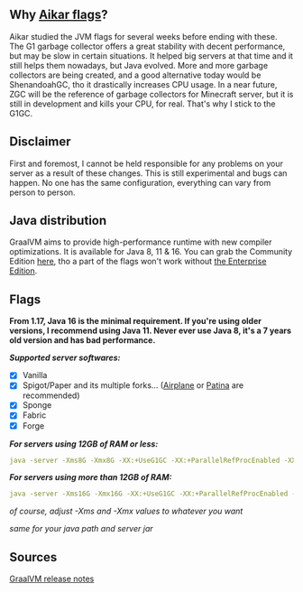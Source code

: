## Why [Aikar flags](https://aikar.co/2018/07/02/tuning-the-jvm-g1gc-garbage-collector-flags-for-minecraft/)?
Aikar studied the JVM flags for several weeks before ending with these. The G1 garbage collector offers a great stability with decent performance, but may be slow in certain situations. It helped big servers at that time and it still helps them nowadays, but Java evolved. More and more garbage collectors are being created, and a good alternative today would be ShenandoahGC, tho it drastically increases CPU usage. In a near future, ZGC will be the reference of garbage collectors for Minecraft server, but it is still in development and kills your CPU, for real. That's why I stick to the G1GC.

## Disclaimer
First and foremost, I cannot be held responsible for any problems on your server as a result of these changes. This is still experimental and bugs can happen. No one has the same configuration, everything can vary from person to person.

## Java distribution
GraalVM aims to provide high-performance runtime with new compiler optimizations. It is available for Java 8, 11 & 16.
You can grab the Community Edition [here](https://github.com/graalvm/graalvm-ce-builds/releases/tag/vm-21.2.0), tho a part of the flags won't work without [the Enterprise Edition](https://www.oracle.com/downloads/graalvm-downloads.html?selected_tab=21).

## Flags
**From 1.17, Java 16 is the minimal requirement. If you're using older versions, I recommend using Java 11. Never ever use Java 8, it's a 7 years old version and has bad performance.**

***Supported server softwares:***
- [x] Vanilla
- [x] Spigot/Paper and its multiple forks… ([Airplane](https://github.com/TECHNOVE/Airplane) or [Patina](https://github.com/PatinaMC/Patina) are recommended)
- [x] Sponge
- [x] Fabric
- [x] Forge

***For servers using 12GB of RAM or less:***
```yml
java -server -Xms8G -Xmx8G -XX:+UseG1GC -XX:+ParallelRefProcEnabled -XX:MaxGCPauseMillis=200 -XX:+UnlockExperimentalVMOptions -XX:+UnlockDiagnosticVMOptions -XX:+DisableExplicitGC -XX:+AlwaysPreTouch -XX:G1NewSizePercent=30 -XX:G1MaxNewSizePercent=40 -XX:G1HeapRegionSize=8M -XX:G1ReservePercent=20 -XX:G1HeapWastePercent=5 -XX:G1MixedGCCountTarget=4 -XX:InitiatingHeapOccupancyPercent=15 -XX:G1MixedGCLiveThresholdPercent=90 -XX:G1RSetUpdatingPauseTimePercent=5 -XX:SurvivorRatio=32 -XX:+PerfDisableSharedMem -XX:MaxTenuringThreshold=1 -Dusing.aikars.flags=https://mcflags.emc.gs -Daikars.new.flags=true -XX:-UseBiasedLocking -XX:+EnableJVMCIProduct -XX:+EnableJVMCI -XX:+UseJVMCICompiler -XX:+EagerJVMCI -XX:UseAVX=2 -XX:+UseStringDeduplication -XX:+UseFastUnorderedTimeStamps -XX:+UseAES -XX:+UseAESIntrinsics -XX:UseSSE=4 -XX:AllocatePrefetchStyle=1 -XX:+UseLoopPredicate -XX:+RangeCheckElimination -XX:+EliminateLocks -XX:+DoEscapeAnalysis -XX:+UseCodeCacheFlushing -XX:+UseFastJNIAccessors -XX:+OptimizeStringConcat -XX:+UseCompressedOops -XX:+UseThreadPriorities -XX:+OmitStackTraceInFastThrow -XX:+TrustFinalNonStaticFields -XX:ThreadPriorityPolicy=1 -XX:+UseInlineCaches -XX:+RewriteBytecodes -XX:+RewriteFrequentPairs -XX:+UseNUMA -XX:-DontCompileHugeMethods -XX:+UseCMoveUnconditionally -XX:+UseFPUForSpilling -XX:+UseNewLongLShift -Dfile.encoding=UTF-8 -Djdk.nio.maxCachedBufferSize=262144 -Dgraal.TuneInlinerExploration=1 -Dgraal.CompilerConfiguration=enterprise -Dgraal.UsePriorityInlining=true -Dgraal.Vectorization=true -Dgraal.OptDuplication=true -Dgraal.DetectInvertedLoopsAsCounted=true -Dgraal.LoopInversion=true -Dgraal.VectorizeHashes=true -Dgraal.EnterprisePartialUnroll=true -Dgraal.VectorizeSIMD=true -Dgraal.StripMineNonCountedLoops=true -Dgraal.SpeculativeGuardMovement=true -jar server.jar nogui
```

***For servers using more than 12GB of RAM:***
```yml
java -server -Xms16G -Xmx16G -XX:+UseG1GC -XX:+ParallelRefProcEnabled -XX:MaxGCPauseMillis=200 -XX:+UnlockExperimentalVMOptions -XX:+UnlockDiagnosticVMOptions -XX:+DisableExplicitGC -XX:+AlwaysPreTouch -XX:G1NewSizePercent=40 -XX:G1MaxNewSizePercent=50 -XX:G1HeapRegionSize=16M -XX:G1ReservePercent=15 -XX:G1HeapWastePercent=5 -XX:G1MixedGCCountTarget=4 -XX:InitiatingHeapOccupancyPercent=20 -XX:G1MixedGCLiveThresholdPercent=90 -XX:G1RSetUpdatingPauseTimePercent=5 -XX:SurvivorRatio=32 -XX:+PerfDisableSharedMem -XX:MaxTenuringThreshold=1 -Dusing.aikars.flags=https://mcflags.emc.gs -Daikars.new.flags=true -XX:-UseBiasedLocking -XX:+EnableJVMCIProduct -XX:+EnableJVMCI -XX:+UseJVMCICompiler -XX:+EagerJVMCI -XX:UseAVX=2 -XX:+UseStringDeduplication -XX:+UseFastUnorderedTimeStamps -XX:+UseAES -XX:+UseAESIntrinsics -XX:UseSSE=4 -XX:AllocatePrefetchStyle=1 -XX:+UseLoopPredicate -XX:+RangeCheckElimination -XX:+EliminateLocks -XX:+DoEscapeAnalysis -XX:+UseCodeCacheFlushing -XX:+UseFastJNIAccessors -XX:+OptimizeStringConcat -XX:+UseCompressedOops -XX:+UseThreadPriorities -XX:+OmitStackTraceInFastThrow -XX:+TrustFinalNonStaticFields -XX:ThreadPriorityPolicy=1 -XX:+UseInlineCaches -XX:+RewriteBytecodes -XX:+RewriteFrequentPairs -XX:+UseNUMA -XX:-DontCompileHugeMethods -XX:+UseCMoveUnconditionally -XX:+UseFPUForSpilling -XX:+UseNewLongLShift -Dfile.encoding=UTF-8 -Djdk.nio.maxCachedBufferSize=262144 -Dgraal.TuneInlinerExploration=1 -Dgraal.CompilerConfiguration=enterprise -Dgraal.UsePriorityInlining=true -Dgraal.Vectorization=true -Dgraal.OptDuplication=true -Dgraal.DetectInvertedLoopsAsCounted=true -Dgraal.LoopInversion=true -Dgraal.VectorizeHashes=true -Dgraal.EnterprisePartialUnroll=true -Dgraal.VectorizeSIMD=true -Dgraal.StripMineNonCountedLoops=true -Dgraal.SpeculativeGuardMovement=true -jar server.jar nogui
```

*of course, adjust -Xms and -Xmx values to whatever you want*

*same for your java path and server jar*

## Sources
[GraalVM release notes](https://www.graalvm.org/release-notes/)
